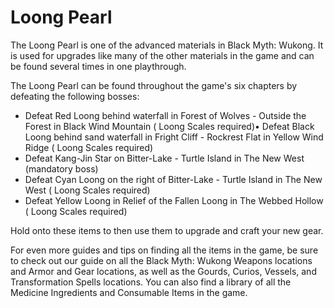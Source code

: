 # Loong Pearl

The Loong Pearl is one of the advanced materials in Black Myth: Wukong. It is used for upgrades like many of the other materials in the game and can be found several times in one playthrough. 

The Loong Pearl can be found throughout the game's six chapters by defeating the following bosses: 

  * Defeat Red Loong behind waterfall in Forest of Wolves - Outside the Forest in Black Wind Mountain ( Loong Scales required)• Defeat Black Loong behind sand waterfall in Fright Cliff - Rockrest Flat in Yellow Wind Ridge ( Loong Scales required)
  * Defeat Kang-Jin Star on Bitter-Lake - Turtle Island in The New West (mandatory boss)
  * Defeat Cyan Loong on the right of Bitter-Lake - Turtle Island in The New West ( Loong Scales required)
  * Defeat Yellow Loong in Relief of the Fallen Loong in The Webbed Hollow ( Loong Scales required)

Hold onto these items to then use them to upgrade and craft your new gear. 

For even more guides and tips on finding all the items in the game, be sure to check out our guide on all the Black Myth: Wukong Weapons locations and Armor and Gear locations, as well as the Gourds, Curios, Vessels, and Transformation Spells locations. You can also find a library of all the Medicine Ingredients and Consumable Items in the game. 

